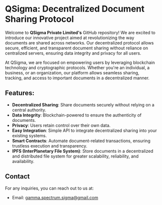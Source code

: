 # QSigma: Decentralized Document Sharing Protocol

Welcome to **QSigma Private Limited's** GitHub repository! We are excited to introduce our innovative project aimed at revolutionizing the way documents are shared across networks. Our decentralized protocol allows secure, efficient, and transparent document sharing without reliance on centralized servers, ensuring data integrity and privacy for all users.

At QSigma, we are focused on empowering users by leveraging blockchain technology and cryptographic protocols. Whether you're an individual, a business, or an organization, our platform allows seamless sharing, tracking, and access to important documents in a decentralized manner.

## Features:
- **Decentralized Sharing**: Share documents securely without relying on a central authority.
- **Data Integrity**: Blockchain-powered to ensure the authenticity of documents.
- **Privacy**: Users retain control over their own data.
- **Easy Integration**: Simple API to integrate decentralized sharing into your existing systems.
- **Smart Contracts**: Automate document-related transactions, ensuring trustless execution and transparency.
- **IPFS (InterPlanetary File System)**: Store documents in a decentralized and distributed file system for greater scalability, reliability, and availability.

## Contact

For any inquiries, you can reach out to us at:
- Email: [gamma.spectrum.sigma@gmail.com](mailto:gamma.spectrum.sigma@gmail.com)

